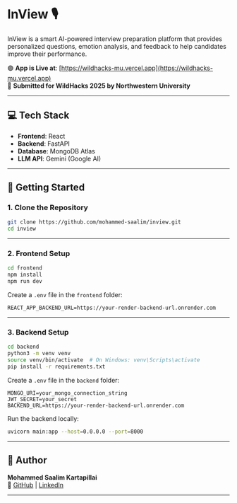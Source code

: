 # InView 🎙️

InView is a smart AI-powered interview preparation platform that provides personalized questions, emotion analysis, and feedback to help candidates improve their performance.

🟣 **App is Live at**: [https://wildhacks-mu.vercel.app](https://wildhacks-mu.vercel.app)  
📝 **Submitted for WildHacks 2025 by Northwestern University**

---

## 💻 Tech Stack

- **Frontend**: React  
- **Backend**: FastAPI  
- **Database**: MongoDB Atlas  
- **LLM API**: Gemini (Google AI)

---

## 🚀 Getting Started

### 1. Clone the Repository

```bash
git clone https://github.com/mohammed-saalim/inview.git
cd inview
```

---

### 2. Frontend Setup

```bash
cd frontend
npm install
npm run dev
```

Create a `.env` file in the `frontend` folder:

```
REACT_APP_BACKEND_URL=https://your-render-backend-url.onrender.com
```

---

### 3. Backend Setup

```bash
cd backend
python3 -m venv venv
source venv/bin/activate  # On Windows: venv\Scripts\activate
pip install -r requirements.txt
```

Create a `.env` file in the `backend` folder:

```
MONGO_URI=your_mongo_connection_string
JWT_SECRET=your_secret
BACKEND_URL=https://your-render-backend-url.onrender.com
```

Run the backend locally:

```bash
uvicorn main:app --host=0.0.0.0 --port=8000
```

---

## 🙋 Author

**Mohammed Saalim Kartapillai**  
🔗 [GitHub](https://github.com/mohammed-saalim) | [LinkedIn](https://www.linkedin.com/in/mohammed-saalim/)

---

